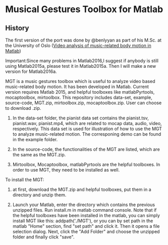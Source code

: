# Musical Gestures Toolbox for Matlab


## History

The first version of the port was done by @benlyyan as part of his M.Sc. at the University of Oslo ([Video analysis of music-related body motion in Matlab](https://www.duo.uio.no/handle/10852/51118))

Important:Since many problems in Matlab2016,I suggest if anybody is still using Matlab2015a, please test it in Matlab2015a. Then I will make a new version for Matlab2016a.

MGT is a music gestures toolbox which is useful to analyze video based music-related body motion. It has been developed in Matlab. Current version requires Matlab 2015, and helpful toolboxes like matlabPyrtools, mocaptoolbox, mirtoolbox. 
This  repository includes data-set, example, source-code, MGT.zip, mirtoolbox.zip, mocaptoolbox.zip. User can choose to download .zip. 

1. In the data-set folder, the pianist data set contains the pianist.tsv, pianist.wav, pianist.mp4, which are related to mocap data, audio, video, respectively. This data set is used for illustration of how to use the MGT to analyze music-related motion. The corresponing demo can be found in the example folder. 

2. In the source-code, the functionalities of the MGT are listed, which are the same as the MGT.zip.

3. Mirtoolbox, Mocaptoolbox, matlabPyrtools are the helpful toolboxes. In order to use MGT, they need to be installed as well.

To install the MGT:

1. at first, download the MGT.zip and helpful toolboxes, put them in a directory and unzip them.

2. Launch your Matlab, enter the directory which contains the previous unzipped files. Run install.m in matlab command console. Note that if the helpful toolboxes have been installed in the matlab, you can simply install MGT like this: addpath('./MGT'), or you can by set path in the matlab "Home" section, find "set path" and click it. Then it opens a file selection dialog. Next, click the "Add Folder" and choose the unzipped folder and finally click "save". 

